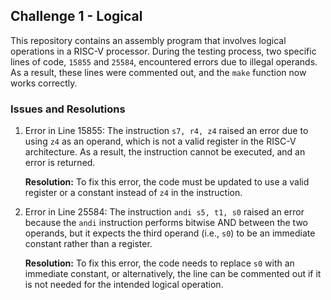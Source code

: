 ## Challenge 1 - Logical

This repository contains an assembly program that involves logical operations in a RISC-V processor. During the testing process, two specific lines of code, `15855` and `25584`, encountered errors due to illegal operands. As a result, these lines were commented out, and the `make` function now works correctly.

### Issues and Resolutions

1. Error in Line 15855:
   The instruction `s7, r4, z4` raised an error due to using `z4` as an operand, which is not a valid register in the RISC-V architecture. As a result, the instruction cannot be executed, and an error is returned.

   **Resolution:** To fix this error, the code must be updated to use a valid register or a constant instead of `z4` in the instruction.

2. Error in Line 25584:
   The instruction `andi s5, t1, s0` raised an error because the `andi` instruction performs bitwise AND between the two operands, but it expects the third operand (i.e., `s0`) to be an immediate constant rather than a register.

   **Resolution:** To fix this error, the code needs to replace `s0` with an immediate constant, or alternatively, the line can be commented out if it is not needed for the intended logical operation.
